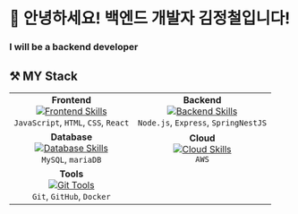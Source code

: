 # 👋 안녕하세요! 백엔드 개발자 김정철입니다!
### I will be a backend developer

## ⚒️ MY Stack

<table>
  <tr>
    <td align="center">
      <strong>Frontend</strong><br>
      <a href="https://skillicons.dev">
        <img src="https://skillicons.dev/icons?i=js,html,react,redux,css,vue,jquery" alt="Frontend Skills">
      </a>
      <br>
      <code>JavaScript</code>, <code>HTML</code>, <code>CSS</code>, <code>React</code>
    </td>
    <td align="center">
      <strong>Backend</strong><br>
      <a href="https://skillicons.dev">
        <img src="https://skillicons.dev/icons?i=nodejs,express,spring,gradle,nestjs" alt="Backend Skills">
      </a>
      <br>
      <code>Node.js</code>, <code>Express</code>, <code>Spring</code><code>NestJS</code>
    </td>
  </tr>
  <tr>
    <td align="center">
      <strong>Database</strong><br>
      <a href="https://skillicons.dev">
        <img src="https://skillicons.dev/icons?i=mysql,dynamodb" alt="Database Skills">
      </a>
      <br>
      <code>MySQL</code>, <code>mariaDB</code>
    </td>
    <td align="center">
      <strong>Cloud</strong><br>
      <a href="https://skillicons.dev">
        <img src="https://skillicons.dev/icons?i=aws" alt="Cloud Skills">
      </a>
      <br>
      <code>AWS</code>
    </td>
  </tr>
  <tr>
    <td align="center">
      <strong>Tools</strong><br>
      <a href="https://skillicons.dev">
        <img src="https://skillicons.dev/icons?i=git,github" alt="Git Tools">
      </a>
      <br>
      <code>Git</code>, <code>GitHub</code>, <code>Docker</code>
    </td>
  </tr>
</table>
